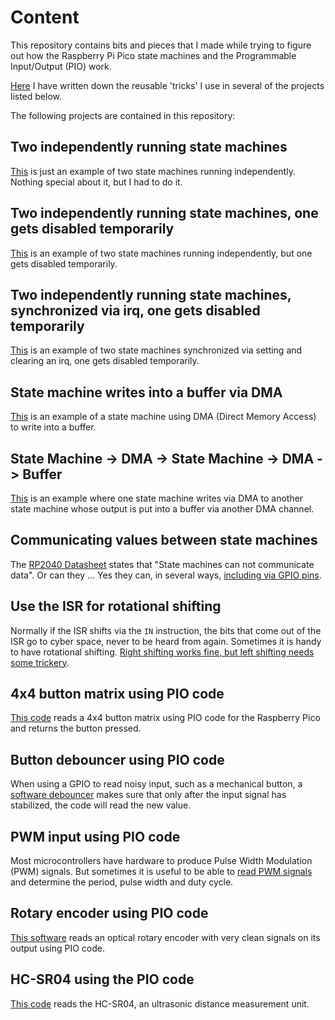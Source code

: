 # Content

This repository contains bits and pieces that I made while trying to figure out how the Raspberry Pi Pico state machines and the Programmable Input/Output (PIO) work.

[Here](https://github.com/GitJer/Some_RPI-Pico_stuff/tree/main/handy_bits_and_pieces) I have written down the reusable 'tricks' I use in several of the projects listed below.

The following projects are contained in this repository:

## Two independently running state machines 
[This](https://github.com/GitJer/Some_RPI-Pico_stuff/tree/main/Two_sm_simple) is just an example of two state machines running independently. Nothing special about it, but I had to do it.

## Two independently running state machines, one gets disabled temporarily
[This](https://github.com/GitJer/Some_RPI-Pico_stuff/tree/main/Two_sm_one_disabled) is an example of two state machines running independently, but one gets disabled temporarily.

## Two independently running state machines, synchronized via irq, one gets disabled temporarily
[This](https://github.com/GitJer/Some_RPI-Pico_stuff/tree/main/Two_sm_one_disabled_with_irq) is an example of two state machines synchronized via setting and clearing an irq, one gets disabled temporarily.

## State machine writes into a buffer via DMA
[This](https://github.com/GitJer/Some_RPI-Pico_stuff/tree/main/sm_to_dma_to_buffer) is an example of a state machine using DMA (Direct Memory Access) to write into a buffer.

## State Machine -> DMA -> State Machine -> DMA -> Buffer
[This](https://github.com/GitJer/Some_RPI-Pico_stuff/tree/main/sm_to_dma_to_sm_to_dma_to_buffer) is an example where one state machine writes via DMA to another state machine whose output is put into a buffer via another DMA channel.

## Communicating values between state machines 
The [RP2040 Datasheet](https://datasheets.raspberrypi.org/rp2040/rp2040-datasheet.pdf) states that "State machines can not communicate data". Or can they ... Yes they can, in several ways, [including via GPIO pins](https://github.com/GitJer/Some_RPI-Pico_stuff/tree/main/Value_communication_between_two_sm_via_pins).

## Use the ISR for rotational shifting
Normally if the ISR shifts via the `IN` instruction, the bits that come out of the ISR go to cyber space, never to be heard from again. Sometimes it is handy to have rotational shifting. [Right shifting works fine, but left shifting needs some trickery](https://github.com/GitJer/Some_RPI-Pico_stuff/tree/main/Rotational_shift_ISR).

## 4x4 button matrix using PIO code
[This code](https://github.com/GitJer/Some_RPI-Pico_stuff/tree/main/button_matrix_4x4) reads a 4x4 button matrix using PIO code for the Raspberry Pico and returns the button pressed.

## Button debouncer using PIO code
When using a GPIO to read noisy input, such as a mechanical button, a [software debouncer](https://github.com/GitJer/Some_RPI-Pico_stuff/tree/main/Button-debouncer) makes sure that only after the input signal has stabilized, the code will read the new value. 

## PWM input using PIO code
Most microcontrollers have hardware to produce Pulse Width Modulation (PWM) signals. But sometimes it is useful to be able to [read PWM signals](https://github.com/GitJer/Some_RPI-Pico_stuff/tree/main/PwmIn) and determine the period, pulse width and duty cycle.

## Rotary encoder using PIO code
[This software](https://github.com/GitJer/Some_RPI-Pico_stuff/tree/main/Rotary_encoder) reads an optical rotary encoder with very clean signals on its output using PIO code.

## HC-SR04 using the PIO code
[This code](https://github.com/GitJer/Some_RPI-Pico_stuff/tree/main/HCSR04) reads the HC-SR04, an ultrasonic distance measurement unit.
